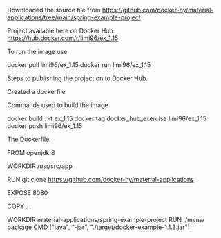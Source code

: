 Downloaded the source file from
https://github.com/docker-hy/material-applications/tree/main/spring-example-project 

Project available here on Docker Hub: https://hub.docker.com/r/limi96/ex_1.15

To run the image use

docker pull limi96/ex_1.15
docker run limi96/ex_1.15


Steps to publishing the project on to Docker Hub.

Created a dockerfile 

Commands used to build the image

docker build . -t ex_1.15
docker tag docker_hub_exercise limi96/ex_1.15
docker push limi96/ex_1.15


The Dockerfile:

FROM openjdk:8

WORKDIR /usr/src/app

RUN git clone https://github.com/docker-hy/material-applications

EXPOSE 8080

COPY . .

WORKDIR material-applications/spring-example-project
RUN ./mvnw package
CMD ["java", "-jar",  "./target/docker-example-1.1.3.jar"]
